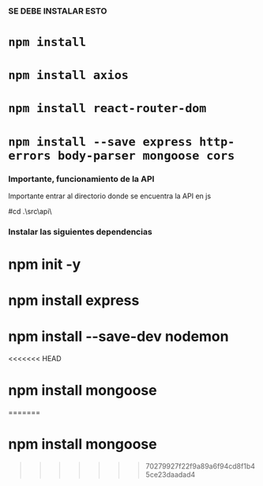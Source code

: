 ### SE DEBE INSTALAR ESTO
# `npm install`
# `npm install axios`
# `npm install react-router-dom`
# `npm install --save express http-errors body-parser mongoose cors`

### Importante, funcionamiento de la API
Importante entrar al directorio donde se encuentra la API en js

#cd .\src\api\

### Instalar las siguientes dependencias
# npm init -y
# npm install express
# npm install --save-dev nodemon
<<<<<<< HEAD
# npm install mongoose
=======
# npm install mongoose
>>>>>>> 70279927f22f9a89a6f94cd8f1b45ce23daadad4
